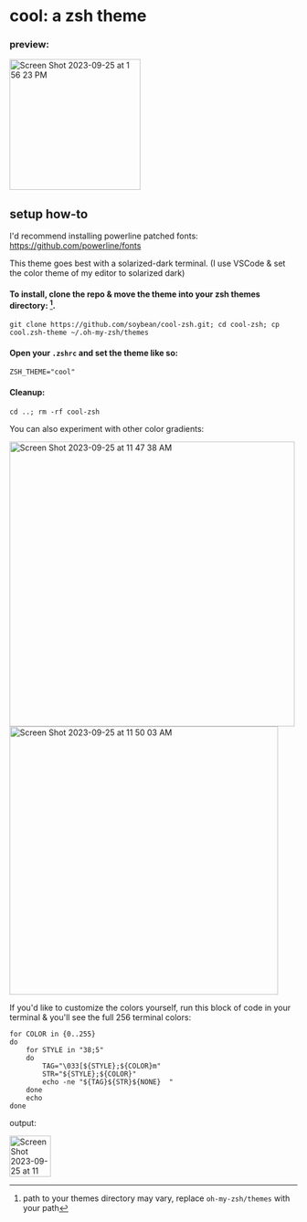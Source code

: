 # cool: a zsh theme

### preview:

<img width="229" alt="Screen Shot 2023-09-25 at 1 56 23 PM" src="https://github.com/soybean/cool-zsh/assets/16643116/7d4e993b-3ef5-4365-81cd-4d2879607dac">

## setup how-to
I'd recommend installing powerline patched fonts: https://github.com/powerline/fonts

This theme goes best with a solarized-dark terminal. (I use VSCode & set the color theme of my editor to solarized dark)

#### To install, clone the repo & move the theme into your zsh themes directory: [^1].

```console
git clone https://github.com/soybean/cool-zsh.git; cd cool-zsh; cp cool.zsh-theme ~/.oh-my-zsh/themes
```

#### Open your `.zshrc` and set the theme like so: 

```console
ZSH_THEME="cool"
```

#### Cleanup:

```console
cd ..; rm -rf cool-zsh
```

You can also experiment with other color gradients:

<img width="499" alt="Screen Shot 2023-09-25 at 11 47 38 AM" src="https://github.com/soybean/cool-zsh/assets/16643116/c8938b0d-4652-4960-b388-2c32067c136a">

<img width="470" alt="Screen Shot 2023-09-25 at 11 50 03 AM" src="https://github.com/soybean/cool-zsh/assets/16643116/ce6060e5-e826-4472-b716-465417887ea0">


If you'd like to customize the colors yourself, run this block of code in your terminal & you'll see the full 256 terminal colors:

```console
for COLOR in {0..255} 
do
    for STYLE in "38;5"
    do
        TAG="\033[${STYLE};${COLOR}m"
        STR="${STYLE};${COLOR}"
        echo -ne "${TAG}${STR}${NONE}  "
    done
    echo
done
```

output:

<img width="72" alt="Screen Shot 2023-09-25 at 11 43 05 AM" src="https://github.com/soybean/cool-zsh/assets/16643116/1abfc01a-c82d-406b-89b1-9c639f7d4d0b">



[^1]: path to your themes directory may vary, replace `oh-my-zsh/themes` with your path
